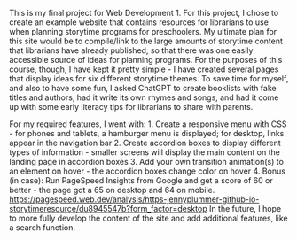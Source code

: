 This is my final project for Web Development 1. For this project, I chose to create an example website that contains resources for librarians to use when planning storytime programs for preschoolers. My ultimate plan for this site would be to compile/link to the large amounts of storytime content that librarians have already published, so that there was one easily accessible source of ideas for planning programs. For the purposes of this course, though, I have kept it pretty simple - I have created several pages that display ideas for six different storytime themes. To save time for myself, and also to have some fun, I asked ChatGPT to create booklists with fake titles and authors, had it write its own rhymes and songs, and had it come up with some early literacy tips for librarians to share with parents. 

For my required features, I went with:
    1. Create a responsive menu with CSS - for phones and tablets, a hamburger menu is displayed; for desktop, links appear in the navigation bar
    2. Create accordion boxes to display different types of information - smaller screens will display the main content on the landing page in accordion boxes
    3. Add your own transition animation(s) to an element on hover - the accordion boxes change color on hover
    4. Bonus (in case): Run PageSpeed Insights from Google and get a score of 60 or better - the page got a 65 on desktop and 64 on mobile. https://pagespeed.web.dev/analysis/https-jennyplummer-github-io-storytimeresource/du8945547b?form_factor=desktop
In the future, I hope to more fully develop the content of the site and add additional features, like a search function. 